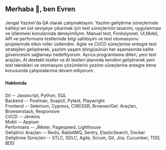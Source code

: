 <h2 align="left">Merhaba 👋, ben Evren</h2>

###

<p align="left">Jengal Yazılım'da QA olarak çalışmaktayım. Yazılım geliştirme süreçlerinde kaliteyi en üst seviyeye çıkarmak için test süreçlerinin tasarımı, uygulanması ve izlenmesi konularında deneyimliyim.
Manuel test, Fonksiyonel, UI,Mobil, API ve performans testlerinde bilgi sahibiyim ve test otomasyonu projelerinde etkin roller üstlendim. Agile ve CI/CD süreçlerine entegre test stratejileri geliştirerek, yazılım yaşam döngüsünün her aşamasında kalite güvencesini sağlamayı hedefliyorum.
Ayrıca programlama dilleri, yeni test araçları, AI destekli testler ve AI testleri alanında kendimi geliştirerek yeni test teknikleri ve otomasyon çözümlerini yazılım süreçlerine entegre etme konusunda çalışmalarıma devam ediyorum.</p>

###

<h4 align="left">Hakkımda</h4>

###

<p align="left"> 

Dil -- Javascript, Python, SQL  <br>
Backend -- Postman, SoapUI, Pytest, Playwright  <br>
Frontend -- Selenium, Cypress, CSR/SSR, Browser/Gel. Araçları, Browserstack, Responsive  <br>
CI/CD  -- Jenkins  <br>
Mobil -- Appium  <br>
Performans -- JMeter, Pagespeed, Lighthouse  <br>
Geliştirici Araçları -- Redis, RabbitMQ, Sentry, ElasticSearch, Docker  <br>
Geliştirme Süreçleri -- STLC, SDLC, Agile, Scrum, Git, Jira, Cucumber, TDD, BDD  <br>


###



